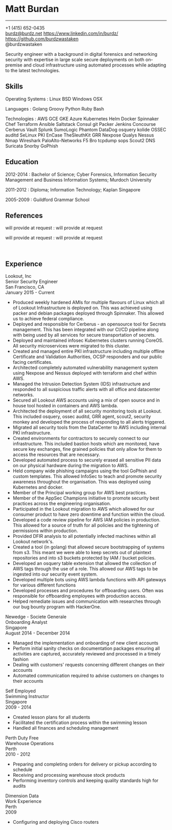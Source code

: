 Matt Burdan
===========

-----------------------------------------------  
+1 (415) 652-0435  
burdz@burdz.net
https://www.linkedin.com/in/burdz/  
https://github.com/burdzwastaken  
@burdzwastaken  

Security engineer with a background in digital forensics and networking security with expertise in large scale secure deployments on both on-premise and cloud infrastructure using automated processes while adapting to the latest technologies. 

Skills
------

Operating Systems
: Linux BSD Windows OSX

Languages
: Golang Groovy Python Ruby Bash

Technologies
: AWS GCE GKE Azure Kubernetes Helm Docker Spinnaker Chef Terraform Ansible Saltstack Consul git Packer Jenkins Concourse Cerberus Vault Splunk SumoLogic Phantom DataDog osquery kolide OSSEC auditd SeLinux PKI EnCase TheSleuthKit GRR Nexpose Qualys Nessus Nmap Wireshark PaloAlto-Networks F5 Bro tcpdump sops Scout2 DNS Suricata Snorby GoPhish


Education
------

2012-2014
: Bachelor of Science; Cyber Forensics, Information Security Management and Business Information Systems; Murdoch University 

2011-2012
: Diploma; Information Technology; Kaplan Singapore 

2005-2009
: Guildford Grammar School 


References
------

will provide at request
: will provide at request 

will provide at request
: will provide at request 


&nbsp;

Experience
------

Lookout, Inc  
Senior Security Engineer  
San Francisco, CA  
January 2015 - Current  

 * Produced weekly hardened AMIs for multiple flavours of Linux which all of Lookout Infrastructure is deployed on. This was achieved using packer and debian packages deployed through Spinnaker. This allowed us to achieve federal compliance.
 * Deployed and responsible for Cerberus - an opensource tool for Secrets management. This has been integrated with our CI/CD pipeline along with being used by all services for secure transportation of secrets.
 * Deployed and maintained infosec Kubernetes clusters running CoreOS. All security microservices were migrated to this cluster.
 * Created and managed entire PKI infrastructure including multiple offline Certificate and Validation Authorities, OCSP responders and our public facing certificates.
 * Architected completely automated vulnerability management system using Nexpose and Nessus deployed with terraform and chef within AWS.
 * Managed the Intrusion Detection System (IDS) infrastructure and responded to all suspicious traffic alerts with all office and datacenter networks.
 * Secured all Lookout AWS accounts using a mix of open source and in house tool hosted in containers and AWS lambda.
 * Architected the deployment of all security monitoring tools at Lookout. This included osquery, ossec auditd, GRR agent, scout2, security monkey and developed the process of responding to all alerts triggered.
 * Migrated all security tools from the DataCenter to AWS including internal PKI infrastructure. 
 * Created environments for contractors to securely connect to our infrastructure. This included bastion hosts which are monitored, have secure key exchanges, fine grained policies that only allow for them to access the resources that are necessary.
 * Developed automated process to securely erased all sensitive PII data on our physical hardware during the migration to AWS.
 * Held company wide phishing campaigns using the tool GoPhish and custom templates. This allowed InfoSec to teach and promote security awareness throughout the organisation. This was deployed using Kubernetes and docker.
 * Member of the Principal working group for AWS best practices.
 * Member of the AppSec Champions initiative to promote security best practices across the engineering organisation.
 * Participated in the Lookout migration to AWS which allowed for our consumer product to have zero downtime and function within the cloud.
 * Developed a code review pipeline for AWS IAM policies in production. This allowed for a source of truth for all policies and the tightening of permissions within production.
 * Provided DFIR analysis to all potentially infected machines within all Lookout network's.
 * Created a tool (in golang) that allowed secure bootstrapping of systems from s3. This meant we were able to keep secrets out of plaintext repositories and into s3 buckets protected by IAM / bucket policies.
 * Developed an osquery table extension that allowed the collection of AWS tags through the use of a role. This allowed our AWS tags to be ingested into our security event system.
 * Developed multiple bots using AWS lambda functions with API gateways for various different functions
 * Developed processes and procedures for offboarding users. Often was responsible for offboarding employees with production access.
 * Helped remediate issues and communication with researches through our bug bounty program with HackerOne.

Newedge - Societe Generale  
Onboarding Analyst  
Singapore  
August 2014 - December 2014  

 * Managed the implementation and onboarding of new client accounts
 * Perform initial sanity checks on documentation packages ensuring all activities are captured, accurately reviewed and processed in a timely fashion
 * Dealing with customers' requests concerning different changes on their accounts
 * Automated communication required to advise customers on changes to their accounts

Self Employed  
Swimming Instructor  
Singapore  
2009 - 2014  

 * Created lesson plans for all students
 * Facilitated the certification process within the swimming lesson
 * Handled all finances and scheduling management

Perth Duty Free  
Warehouse Operations  
Perth  
2010 - 2012  

 * Preparing and completing orders for delivery or pickup according to schedule
 * Receiving and processing warehouse stock products
 * Performing inventory controls and keeping quality standards high for audits

Dimension Data  
Work Experience  
Perth  
2009  

 * Configuring and deploying Cisco routers

